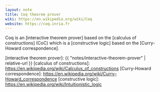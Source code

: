 ```yaml
---
layout: note
title: Coq theorem prover
wiki: https://en.wikipedia.org/wiki/Coq
website: https://coq.inria.fr
---
```


Coq is an [interactive theorem prover]
based on the [calculus of constructions] (CoC)
which is a [constructive logic] based on the
[Curry-Howard correspondence].


[interactive theorem prover]: {{ "notes/interactive-theorem-prover" | relative-url }}
[calculus of constructions]: https://en.wikipedia.org/wiki/Calculus_of_constructions
[Curry-Howard correspondence]: https://en.wikipedia.org/wiki/Curry–Howard_correspondence
[constructive logic]: https://en.wikipedia.org/wiki/Intuitionistic_logic

